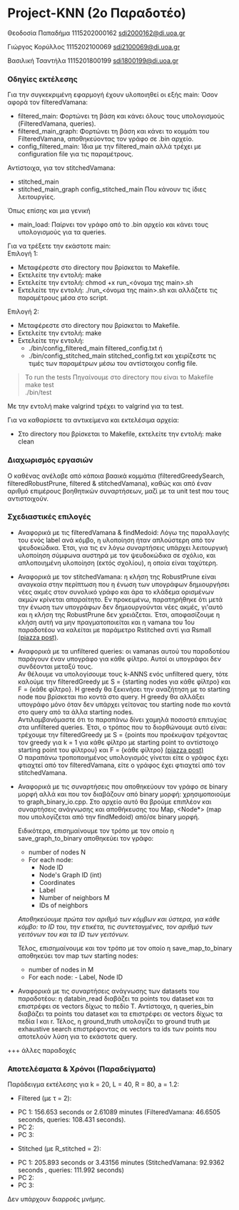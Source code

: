 # Project-KNN (2o Παραδοτέο)

Θεοδοσία Παπαδήμα 1115202000162  sdi2000162@di.uoa.gr

Γιώργος Κορύλλος 1115202100069  sdi2100069@di.uoa.gr

Βασιλική Τσαντήλα 1115201800199  sdi1800199@di.uoa.gr

### Οδηγίες εκτέλεσης
Για την συγκεκριμένη εφαρμογή έχουν υλοποιηθεί οι εξής main:
Όσον αφορά τον filteredVamana:
* filtered_main: Φορτώνει τη βάση και κάνει όλους τους υπολογισμούς (FilteredVamana, queries).
* filtered_main_graph: Φορτώνει τη βάση και κάνει το κομμάτι του FilteredVamana, αποθηκεύοντας τον γράφο σε .bin αρχείο.
* config_filtered_main: Ίδια με την filtered_main αλλά τρέχει με configuration file για τις παραμέτρους.

Αντίστοιχα, για τον stitchedVamana:
* stitched_main
* stitched_main_graph
config_stitched_main
Που κάνουν τις ίδιες λειτουργίες.

Όπως επίσης και μια γενική
* main_load: Παίρνει τον γράφο από το .bin αρχείο και κάνει τους υπολογισμούς για τα queries.

Για να τρέξετε την εκάστοτε main:      
Επιλογή 1:
* Μεταφέρεστε στο directory που βρίσκεται το Makefile.
* Εκτελείτε την εντολή: make
* Εκτελείτε την εντολή: chmod +x run_<όνομα της main>.sh
* Εκτελείτε την εντολή: ./run_<όνομα της main>.sh
και αλλάζετε τις παραμέτρους μέσα στο script.

Επιλογή 2:
* Μεταφέρεστε στο directory που βρίσκεται το Makefile.
* Εκτελείτε την εντολή: make
* Εκτελείτε την εντολή: 
	- ./bin/config_filtered_main filtered_config.txt ή
 	- ./bin/config_stitched_main stitched_config.txt
και χειρίζεστε τις τιμές των παραμέτρων μέσω του αντίστοιχου config file.

> To run the tests
Πηγαίνουμε στο directory που είναι το Makefile    
make test    
./bin/test   


Με την εντολή make valgrind τρέχει το valgrind για τα test.

Για να καθαρίσετε τα αντικείμενα και εκτελέσιμα αρχεία:
* Στο directory που βρίσκεται το Makefile, εκτελείτε την εντολή: make clean

### Διαχωρισμός εργασιών

Ο καθένας ανέλαβε από κάποια βααικά κομμάτια (filteredGreedySearch, filteredRobustPrune, filtered & stitchedVamana), καθώς και από έναν αριθμό επιμέρους βοηθητικών συναρτήσεων, μαζί με τα unit test που τους αντιστοιχούν.

### Σχεδιαστικές επιλογές

* Αναφορικά με τις filteredVamana & findMedoid: Λόγω της παραλλαγής του ενός label ανά κόμβο, η υλοποίηση ήταν απλούστερη από τον ψευδοκώδικα. Έτσι, για τις εν λόγω συναρτήσεις υπάρχει λειτουργική υλοποίηση σύμφωνα αυστηρά με τον ψευδοκώδικα σε σχόλιο, και απλοποιημένη υλοποίηση (εκτός σχολίου), η οποία είναι ταχύτερη.

* Αναφορικά με τον stitchedVamana: η κλήση της RobustPrune είναι αναγκαία στην περίπτωση που η ένωση των υπογράφων δημιουργήσει νέες ακμές στον συνολικό γράφο και άρα το κλάδεμα ορισμένων ακμών κρίνεται απαραίτητο. Εν προκειμένω, παρατηρήθηκε ότι μετά την ένωση των υπογράφων δεν δημιουργούνται νέες ακμές, γι'αυτό και η κλήση της RobustPrune δεν χρειάζεται. Έτσι, αποφασίζουμε η κλήση αυτή να μην πραγματοποιείται και η vamana του 1ου παραδοτέου να καλείται με παράμετρο Rstitched αντί για Rsmall [(piazza post)](https://piazza.com/class/m1kh0ggogpyg0/post/72). 

* Αναφορικά με τα unfiltered queries: οι vamanas αυτού του παραδοτέου παράγουν έναν υπογράφο για κάθε φίλτρο. Αυτοί οι υπογράφοι δεν συνδέονται μεταξύ τους.    
  Αν θέλουμε να υπολογίσουμε τους k-ANNS ενός unfiltered query, τότε καλούμε την filteredGreedy με S = {starting nodes για κάθε φίλτρο} και F = {κάθε φίλτρο}. Η greedy θα ξεκινήσει την αναζήτηση με το starting node που βρίσκεται πιο κοντά στο query. Η greedy θα αλλάξει υπογράφο μόνο όταν δεν υπάρχει γείτονας του starting node πιο κοντά στο query από τα άλλα starting nodes.    
  Αντιλαμβανόμαστε ότι το παραπάνω δίνει χαμηλά ποσοστά επιτυχίας στα unfiltered queries. Έτσι, ο τρόπος που το διορθώνουμε αυτό είναι: τρέχουμε την filteredGreedy με S = {points που προέκυψαν τρέχοντας τον greedy για k = 1 για κάθε φίλτρο με starting point το αντίστοιχο starting point του φίλτρου} και F = {κάθε φίλτρο} [(piazza post)](https://piazza.com/class/m1kh0ggogpyg0/post/70)   
  Ο παραπάνω τροποποιημένος υπολογισμός γίνεται είτε ο γράφος έχει φτιαχτεί από τον filteredVamana, είτε ο γράφος έχει φτιαχτεί από τον stitchedVamana.   

* Αναφορικά με τις συναρτήσεις που αποθηκεύουν τον γράφο σε binary μορφή αλλά και που τον διαβάζουν από binary μορφή: χρησιμοποιούμε το graph_binary_io.cpp. Στο αρχείο αυτό θα βρούμε επιπλέον και συναρτήσεις ανάγνωσης και αποθήκευσης του Map<int>, <Node*> (map που υπολογίζεται από την findMedoid) από/σε binary μορφή.
    
    Ειδικότερα, επισημαίνουμε τον τρόπο με τον οποίο η save_graph_to_binary αποθηκεύει τον γράφο:
    - number of nodes N
    - For each node:
        - Node ID
        - Node's Graph ID (int)
        - Coordinates 
        - Label
        - Number of neighbors M
        - IDs of neighbors

    *Αποθηκεύουμε πρώτα τον αριθμό των κόμβων και ύστερα, για κάθε κόμβο: το ID του, την ετικέτα, τις συντεταγμένες, τον αριθμό των γειτόνων του και τα ID των γειτόνων.*

    Τέλος, επισημαίνουμε και τον τρόπο με τον οποίο η save_map_to_binary αποθηκεύει τον map των starting nodes:
  - number of nodes in M
  - For each node:
        - Label, Node ID

* Αναφορικά με τις συναρτήσεις ανάγνωσης των datasets του παραδοτέου: η databin_read διαβάζει τα points του dataset και τα επιστρέφει σε vectors δίχως το πεδίο T. Αντίστοιχα, η queries_bin διαβάζει τα points του dataset και τα επιστρέφει σε vectors δίχως τα πεδία l και r. Τέλος, η ground_truth υπολογίζει το ground truth με exhaustive search επιστρέφοντας σε vectors τα ids των points που αποτελούν λύση για το εκάστοτε query. 



+++ άλλες παραδοχές


### Αποτελέσματα & Χρόνοι (Παραδείγματα)

Παράδειγμα εκτέλεσης για k = 20, L = 40, R = 80, a = 1.2:

* Filtered (με τ = 2):
- PC 1: 156.653 seconds or 2.61089 minutes (FilteredVamana: 46.6505 seconds, queries: 108.431 seconds).
- PC 2:
- PC 3:

* Stitched (με R_stitched = 2):
- PC 1: 205.893 seconds or 3.43156 minutes (StitchedVamana: 92.9362 seconds , queries: 111.992 seconds)
- PC 2:
- PC 3:

Δεν υπάρχουν διαρροές μνήμης.
